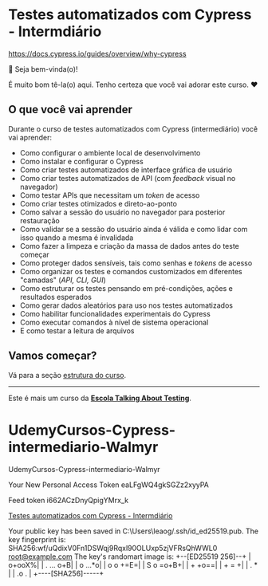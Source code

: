 # Testes automatizados com Cypress - Intermdiário

https://docs.cypress.io/guides/overview/why-cypress

👋 Seja bem-vinda(o)!

É muito bom tê-la(o) aqui. Tenho certeza que você vai adorar este curso. ❤️

## O que você vai aprender

Durante o curso de testes automatizados com Cypress (intermediário) você vai aprender:

- Como configurar o ambiente local de desenvolvimento
- Como instalar e configurar o Cypress
- Como criar testes automatizados de interface gráfica de usuário
- Como criar testes automatizados de API (com _feedback_ visual no navegador)
- Como testar APIs que necessitam um _token_ de acesso
- Como criar testes otimizados e direto-ao-ponto
- Como salvar a sessão do usuário no navegador para posterior restauração
- Como validar se a sessão do usuário ainda é válida e como lidar com isso quando a mesma é invalidada
- Como fazer a limpeza e criação da massa de dados antes do teste começar
- Como proteger dados sensíveis, tais como senhas e _tokens_ de acesso
- Como organizar os testes e comandos customizados em diferentes "camadas" (_API, CLI, GUI_)
- Como estruturar os testes pensando em pré-condições, ações e resultados esperados
- Como gerar dados aleatórios para uso nos testes automatizados
- Como habilitar funcionalidades experimentais do Cypress
- Como executar comandos à nível de sistema operacional
- E como testar a leitura de arquivos

## Vamos começar?

Vá para a seção [estrutura do curso](./lessons/_course-structure_.md).

___

Este é mais um curso da [**Escola Talking About Testing**](https://udemy.com/user/walmyr).


# UdemyCursos-Cypress-intermediario-Walmyr
 UdemyCursos-Cypress-intermediario-Walmyr

Your New Personal Access Token eaLFgWQ4gkSGZz2xyyPA

Feed token i662ACzDnyQpigYMrx_k

[Testes automatizados com Cypress - Intermdiário](https://github.com/wlsf82/cypress-intermediario-v2)

Your public key has been saved in C:\Users\leaog/.ssh/id_ed25519.pub.
The key fingerprint is:
SHA256:wf/uQdixV0Fn1DSWqj9Rqxl90OLUxp5zjVFRsQhWWL0 root@example.com
The key's randomart image is:
+--[ED25519 256]--+
|           o+ooX%|
|       .  ... o+B|
|        o   ...*o|
|         o o +=E=|
|        S o =o+B+|
|           + +o==|
|            + = +|
|           . *   |
|           .o .  |
+----[SHA256]-----+